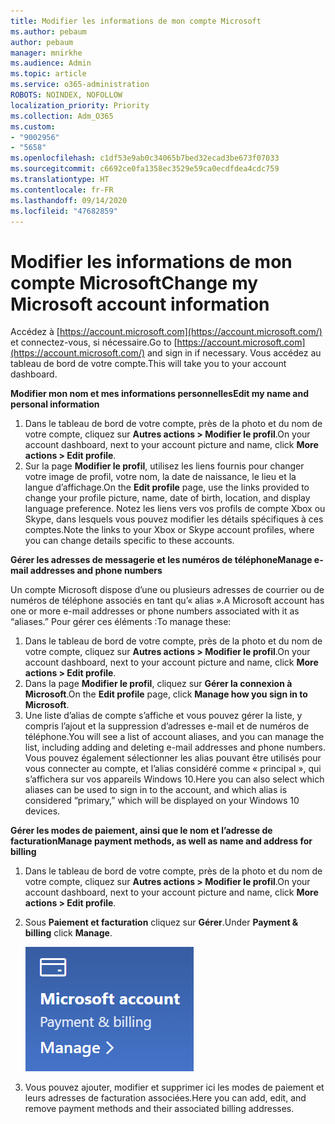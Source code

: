 ```yaml
---
title: Modifier les informations de mon compte Microsoft
ms.author: pebaum
author: pebaum
manager: mnirkhe
ms.audience: Admin
ms.topic: article
ms.service: o365-administration
ROBOTS: NOINDEX, NOFOLLOW
localization_priority: Priority
ms.collection: Adm_O365
ms.custom:
- "9002956"
- "5658"
ms.openlocfilehash: c1df53e9ab0c34065b7bed32ecad3be673f07033
ms.sourcegitcommit: c6692ce0fa1358ec3529e59ca0ecdfdea4cdc759
ms.translationtype: HT
ms.contentlocale: fr-FR
ms.lasthandoff: 09/14/2020
ms.locfileid: "47682859"
---
```

# <a name="change-my-microsoft-account-information"></a><span data-ttu-id="b6285-102">Modifier les informations de mon compte Microsoft</span><span class="sxs-lookup"><span data-stu-id="b6285-102">Change my Microsoft account information</span></span>

<span data-ttu-id="b6285-103">Accédez à [https://account.microsoft.com](https://account.microsoft.com/) et connectez-vous, si nécessaire.</span><span class="sxs-lookup"><span data-stu-id="b6285-103">Go to [https://account.microsoft.com](https://account.microsoft.com/) and sign in if necessary.</span></span> <span data-ttu-id="b6285-104">Vous accédez au tableau de bord de votre compte.</span><span class="sxs-lookup"><span data-stu-id="b6285-104">This will take you to your account dashboard.</span></span>  

<span data-ttu-id="b6285-105">**Modifier mon nom et mes informations personnelles**</span><span class="sxs-lookup"><span data-stu-id="b6285-105">**Edit my name and personal information**</span></span>

1. <span data-ttu-id="b6285-106">Dans le tableau de bord de votre compte, près de la photo et du nom de votre compte, cliquez sur **Autres actions > Modifier le profil**.</span><span class="sxs-lookup"><span data-stu-id="b6285-106">On your account dashboard, next to your account picture and name, click **More actions > Edit profile**.</span></span>
2. <span data-ttu-id="b6285-107">Sur la page **Modifier le profil**, utilisez les liens fournis pour changer votre image de profil, votre nom, la date de naissance, le lieu et la langue d’affichage.</span><span class="sxs-lookup"><span data-stu-id="b6285-107">On the **Edit profile** page, use the links provided to change your profile picture, name, date of birth, location, and display language preference.</span></span> <span data-ttu-id="b6285-108">Notez les liens vers vos profils de compte Xbox ou Skype, dans lesquels vous pouvez modifier les détails spécifiques à ces comptes.</span><span class="sxs-lookup"><span data-stu-id="b6285-108">Note the links to your Xbox or Skype account profiles, where you can change details specific to these accounts.</span></span>

<span data-ttu-id="b6285-109">**Gérer les adresses de messagerie et les numéros de téléphone**</span><span class="sxs-lookup"><span data-stu-id="b6285-109">**Manage e-mail addresses and phone numbers**</span></span>

<span data-ttu-id="b6285-110">Un compte Microsoft dispose d’une ou plusieurs adresses de courrier ou de numéros de téléphone associés en tant qu’« alias ».</span><span class="sxs-lookup"><span data-stu-id="b6285-110">A Microsoft account has one or more e-mail addresses or phone numbers associated with it as “aliases.”</span></span> <span data-ttu-id="b6285-111">Pour gérer ces éléments :</span><span class="sxs-lookup"><span data-stu-id="b6285-111">To manage these:</span></span>

1. <span data-ttu-id="b6285-112">Dans le tableau de bord de votre compte, près de la photo et du nom de votre compte, cliquez sur **Autres actions > Modifier le profil**.</span><span class="sxs-lookup"><span data-stu-id="b6285-112">On your account dashboard, next to your account picture and name, click **More actions > Edit profile**.</span></span>
2. <span data-ttu-id="b6285-113">Dans la page **Modifier le profil**, cliquez sur **Gérer la connexion à Microsoft**.</span><span class="sxs-lookup"><span data-stu-id="b6285-113">On the **Edit profile** page, click **Manage how you sign in to Microsoft**.</span></span> 
3. <span data-ttu-id="b6285-114">Une liste d’alias de compte s’affiche et vous pouvez gérer la liste, y compris l’ajout et la suppression d’adresses e-mail et de numéros de téléphone.</span><span class="sxs-lookup"><span data-stu-id="b6285-114">You will see a list of account aliases, and you can manage the list, including adding and deleting e-mail addresses and phone numbers.</span></span> <span data-ttu-id="b6285-115">Vous pouvez également sélectionner les alias pouvant être utilisés pour vous connecter au compte, et l’alias considéré comme « principal », qui s’affichera sur vos appareils Windows 10.</span><span class="sxs-lookup"><span data-stu-id="b6285-115">Here you can also select which aliases can be used to sign in to the account, and which alias is considered “primary,” which will be displayed on your Windows 10 devices.</span></span>

<span data-ttu-id="b6285-116">**Gérer les modes de paiement, ainsi que le nom et l’adresse de facturation**</span><span class="sxs-lookup"><span data-stu-id="b6285-116">**Manage payment methods, as well as name and address for billing**</span></span> 

1. <span data-ttu-id="b6285-117">Dans le tableau de bord de votre compte, près de la photo et du nom de votre compte, cliquez sur **Autres actions > Modifier le profil**.</span><span class="sxs-lookup"><span data-stu-id="b6285-117">On your account dashboard, next to your account picture and name, click **More actions > Edit profile**.</span></span>
2. <span data-ttu-id="b6285-118">Sous **Paiement et facturation** cliquez sur **Gérer**.</span><span class="sxs-lookup"><span data-stu-id="b6285-118">Under **Payment & billing** click **Manage**.</span></span>

    ![Gérer le paiement et la facturation](media/manage-account.png)

3. <span data-ttu-id="b6285-120">Vous pouvez ajouter, modifier et supprimer ici les modes de paiement et leurs adresses de facturation associées.</span><span class="sxs-lookup"><span data-stu-id="b6285-120">Here you can add, edit, and remove payment methods and their associated billing addresses.</span></span> 
